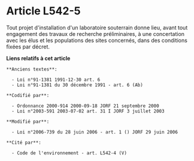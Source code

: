 # Article L542-5

Tout projet d'installation d'un laboratoire souterrain donne lieu, avant tout engagement des travaux de recherche
préliminaires, à une concertation avec les élus et les populations des sites concernés, dans des conditions fixées par
décret.

**Liens relatifs à cet article**

	**Anciens textes**:

	  - Loi n°91-1381 1991-12-30 art. 6
	  - Loi n°91-1381 du 30 décembre 1991 - art. 6 (Ab)

	**Codifié par**:

	  - Ordonnance 2000-914 2000-09-18 JORF 21 septembre 2000
	  - Loi n°2003-591 2003-07-02 art. 31 I JORF 3 juillet 2003

	**Modifié par**:

	  - Loi n°2006-739 du 28 juin 2006 - art. 1 () JORF 29 juin 2006

	**Cité par**:

	  - Code de l'environnement - art. L542-4 (V)
